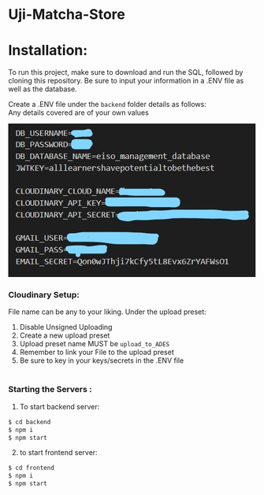 # Uji-Matcha-Store

# Installation:
To run this project, make sure to download and run the SQL, followed by cloning this repository. Be sure to input your information in a .ENV file as well as the database.

Create a .ENV file under the <code>backend</code> folder details as follows:<br>
Any details covered are of your own values

![ENV](./images/env.jpg)


### Cloudinary Setup:
File name can be any to your liking. 
Under the upload preset:
1. Disable Unsigned Uploading
2. Create a new upload preset
3. Upload preset name MUST be `upload_to_ADES`
4. Remember to link your File to the upload preset
5. Be sure to key in your keys/secrets in the .ENV file 
<br><br>
### Starting the Servers :

1. To start backend server:
```   
$ cd backend
$ npm i
$ npm start
```
2. to start frontend server:
```
$ cd frontend
$ npm i
$ npm start
```
